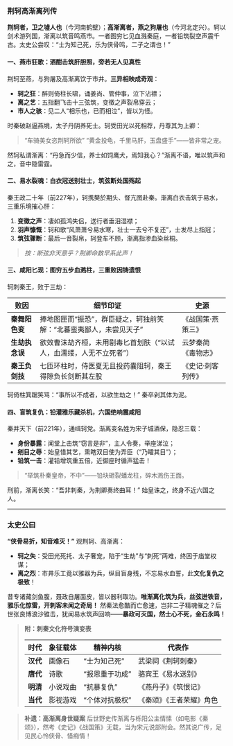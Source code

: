 ### **荆轲高渐离列传**

**荆轲者，卫之墟人也**（今河南鹤壁）；**高渐离者，燕之狗屠也**（今河北定兴）。轲以剑术游列国，渐离以筑音鸣燕市。一者图穷匕见血溅秦庭，一者铅筑裂空声震千古。太史公尝叹：“士为知己死，乐为侠骨鸣，二子之谓也！”

#### **一、燕市狂歌：酒酣击筑肝胆照，旁若无人见真性**

荆轲至燕，与狗屠及高渐离饮于市井。**三异相映成奇观**：

- **轲之狂**：醉则倚柱长啸，诵姜尚、管仲事，泣下沾襟；
- **离之艺**：五指翻飞击十三弦筑，变徵之声裂帛穿云；
- **市人之骇**：见二人“相乐也，已而相泣”，皆以为怪。

时秦破赵逼燕境，太子丹阴养死士。轲受田光以死相荐，丹尊其为上卿：

> “车骑美女恣荆轲所欲”
>  “黄金投龟，千里马肝，玉盘盛手”——皆非常之宠。

然轲私谓渐离：“丹急而少信，养士如饲鹰犬，焉知我心？”渐离不语，唯以筑声和之，音中隐雷霆。

#### **二、易水裂魂：白衣冠送别壮士，筑弦断处国殇起**

秦王政二十年（前227年），轲携樊於期头、督亢图赴秦。渐离白衣击筑于易水，三重乐境摧心肝：

1. **变徵之声**：凄如孤鸿失侣，送行者垂泪湿襟；
2. **羽声慷慨**：轲和歌“风萧萧兮易水寒，壮士一去兮不复还”，士发尽上指冠；
3. **筑弦骤断**：最后一音裂帛，轲登车不顾，渐离指渗血染丝桐。

> *按：断弦非天意乎？荆卿命数早系此声！*

#### **三、咸阳匕现：图穷五步血溅柱，三重败因铸遗恨**

轲刺秦王，败于三劫：

| **败因**       | **细节印证**                                                 | **史源**           |
| -------------- | ------------------------------------------------------------ | ------------------ |
| **秦舞阳色变** | 捧地图匣而“振恐”，群臣疑之，轲独前笑解：“北蕃蛮夷鄙人，未尝见天子” | 《战国策·燕策三》  |
| **生劫执念误** | 欲效曹沫劫齐桓，未用剧毒匕首划肤（“以试人，血濡缕，人无不立死者”） | 云梦秦简《毒物志》 |
| **秦王负剑技** | 七匝环柱时，侍医夏无且投药囊阻轲，秦王得隙负长剑断其左股     | 《史记·刺客列传》  |

轲倚柱箕踞笑骂：“事所以不成者，以欲生劫之！” 秦卒剁其体为泥。

#### **四、盲筑复仇：铅灌雅乐藏杀机，六国绝响震咸阳**

秦并天下（前221年），通缉轲党。渐离变名姓为宋子城酒保，隐忍三载：

- **身份暴露**：闻堂上击筑“窃言是非”，主人令奏，举座涕泣；
- **剜目之辱**：始皇惜其艺，熏瞎双目使为弄臣（“乃矐其目”）；
- **铅筑一击**：灌铅增筑重五倍，近御座时循声猛击！

> “举筑朴秦皇帝，不中”——铅块砸裂蟠龙柱，碎木溅伤王面。

刑前，渐离长笑：“吾非刺秦，为荆卿奏终曲耳！” 始皇诛之，终身不近六国之人。

------

### **太史公曰**

**“侠骨易折，知音难灭！”** 观荆轲、高渐离：

- **轲之失**：受田光死托、太子奢宠，陷于“生劫”与“刺死”两难，终困于庙堂权谋；
- **离之烈**：市井乐工竟以雅器为兵，纵目盲身残，不忘易水血誓，此**文化复仇之极致**！

昔专诸藏剑鱼腹，聂政自屠面皮，皆以器利取功。**唯渐离化筑为兵，丝弦迸铁音，雅乐化惊雷，开刺客未闻之奇局！** 然秦法愈酷而亡愈速，岂非二子精魂催之？后世张良博浪沙锥击，犹闻易水筑声回响——**暴政可灭国，然士心不死，金石永鸣！**

> **附：刺秦文化符号演变表**
>
> | **时代** | **象征载体** | **精神内核**   | **代表作**               |
> | -------- | ------------ | -------------- | ------------------------ |
> | **汉代** | 画像石       | “士为知己死”   | 武梁祠《荆轲刺秦》       |
> | **唐代** | 诗歌         | “报恩重于功成” | 骆宾王《易水送别》       |
> | **明清** | 小说戏曲     | “抗暴复仇”     | 《燕丹子》《筑恨记》     |
> | **当代** | 影视游戏     | “个体对抗极权” | 《秦颂》《王者荣耀》角色 |

> **补遗：高渐离身世疑案**
>  后世野史传渐离与栎阳公主情愫（如电影《秦颂》），然考《史记》《战国策》无载，当为宋元说部附会。然其说广传，足见民心怜侠骨、惜痴情！
